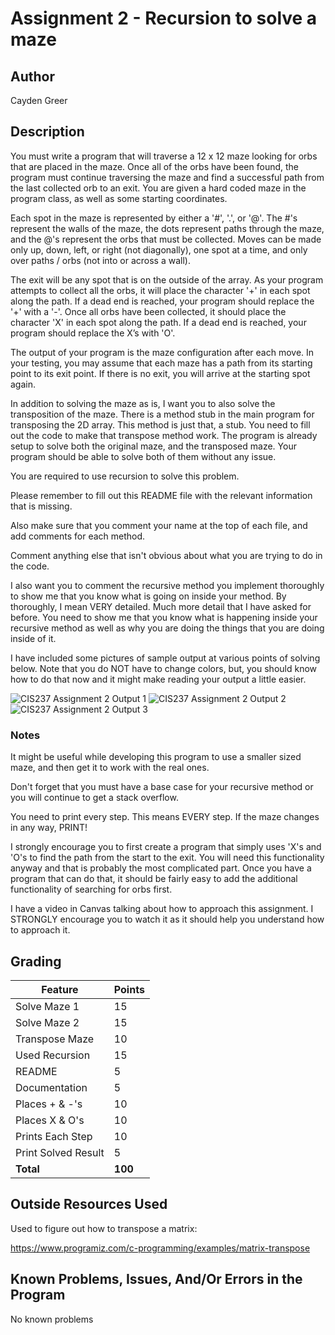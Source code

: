 # Assignment 2 - Recursion to solve a maze

## Author

Cayden Greer


## Description

You must write a program that will traverse a 12 x 12 maze looking for orbs that are placed in the maze. Once all of the orbs have been found, the program must continue traversing the maze and find a successful path from the last collected orb to an exit. You are given a hard coded maze in the program class, as well as some starting coordinates.

Each spot in the maze is represented by either a '#', '.', or '@'. The #'s represent the walls of the maze, the dots represent paths through the maze, and the @'s represent the orbs that must be collected. Moves can be made only up, down, left, or right (not diagonally), one spot at a time, and only over paths / orbs (not into or across a wall).

The exit will be any spot that is on the outside of the array. As your program attempts to collect all the orbs, it will place the character '+' in each spot along the path. If a dead end is reached, your program should replace the '+' with a '-'. Once all orbs have been collected, it should place the character 'X' in each spot along the path. If a dead end is reached, your program should replace the X’s with 'O'.

The output of your program is the maze configuration after each move. In your testing, you may assume that each maze has a path from its starting point to its exit point. If there is no exit, you will arrive at the starting spot again.

In addition to solving the maze as is, I want you to also solve the transposition of the maze. There is a method stub in the main program for transposing the 2D array. This method is just that, a stub. You need to fill out the code to make that transpose method work. The program is already setup to solve both the original maze, and the transposed maze. Your program should be able to solve both of them without any issue.

You are required to use recursion to solve this problem.

Please remember to fill out this README file with the relevant information that is missing.

Also make sure that you comment your name at the top of each file, and add comments for each method.

Comment anything else that isn't obvious about what you are trying to do in the code.

I also want you to comment the recursive method you implement thoroughly to show me that you know what is going on inside your method. By thoroughly, I mean VERY detailed. Much more detail that I have asked for before. You need to show me that you know what is happening inside your recursive method as well as why you are doing the things that you are doing inside of it.

I have included some pictures of sample output at various points of solving below. Note that you do NOT have to change colors, but, you should know how to do that now and it might make reading your output a little easier.

![CIS237 Assignment 2 Output 1](https://barnesbrothers.net/cis237/assignmentImages/cis237_assignment_2_output_1.png)
![CIS237 Assignment 2 Output 2](https://barnesbrothers.net/cis237/assignmentImages/cis237_assignment_2_output_2.png)
![CIS237 Assignment 2 Output 3](https://barnesbrothers.net/cis237/assignmentImages/cis237_assignment_2_output_3.png)

### Notes

It might be useful while developing this program to use a smaller sized maze, and then get it to work with the real ones.

Don't forget that you must have a base case for your recursive method or you will continue to get a stack overflow.

You need to print every step. This means EVERY step. If the maze changes in any way, PRINT!

I strongly encourage you to first create a program that simply uses 'X's and 'O's to find the path from the start to the exit. You will need this functionality anyway and that is probably the most complicated part. Once you have a program that can do that, it should be fairly easy to add the additional functionality of searching for orbs first.

I have a video in Canvas talking about how to approach this assignment. I STRONGLY encourage you to watch it as it should help you understand how to approach it.

## Grading
| Feature             | Points |
|---------------------|--------|
| Solve Maze 1        | 15     |
| Solve Maze 2        | 15     |
| Transpose Maze      | 10     |
| Used Recursion      | 15     |
| README              | 5      |
| Documentation       | 5      |
| Places + & -'s      | 10     |
| Places X & O's      | 10     |
| Prints Each Step    | 10     |
| Print Solved Result | 5      |
| **Total**           | **100**|

## Outside Resources Used

Used to figure out how to transpose a matrix:

https://www.programiz.com/c-programming/examples/matrix-transpose

## Known Problems, Issues, And/Or Errors in the Program

No known problems



